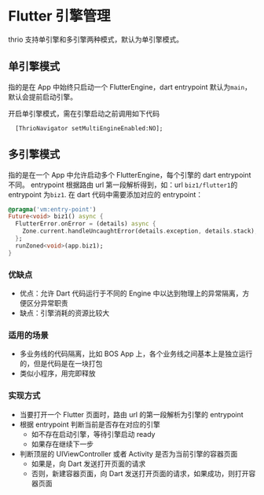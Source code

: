 # Flutter 引擎管理

thrio 支持单引擎和多引擎两种模式，默认为单引擎模式。

## 单引擎模式

指的是在 App 中始终只启动一个
FlutterEngine，dart entrypoint 默认为`main`，默认会提前启动引擎。

开启单引擎模式，需在引擎启动之前调用如下代码

```objc
  [ThrioNavigator setMultiEngineEnabled:NO];
```

## 多引擎模式

指的是在一个 App 中允许启动多个 FlutterEngine，每个引擎的 dart entrypoint 不同。
entrypoint 根据路由 url 第一段解析得到，如：url `biz1/flutter1`的 entrypoint 为`biz1`.
在 dart 代码中需要添加对应的 entrypoint：

```dart
@pragma('vm:entry-point')
Future<void> biz1() async {
  FlutterError.onError = (details) async {
    Zone.current.handleUncaughtError(details.exception, details.stack);
  };
  runZoned<void>(app.biz1);
}
```

### 优缺点

- 优点：允许 Dart 代码运行于不同的 Engine 中以达到物理上的异常隔离，方便区分异常职责
- 缺点：引擎消耗的资源比较大

### 适用的场景

- 多业务线的代码隔离，比如 BOS App 上，各个业务线之间基本上是独立运行的，但是代码是在一块打包
- 类似小程序，用完即释放

### 实现方式

- 当要打开一个 Flutter 页面时，路由 url 的第一段解析为引擎的 entrypoint
- 根据 entrypoint 判断当前是否存在对应的引擎
  - 如不存在启动引擎，等待引擎启动 ready
  - 如果存在继续下一步
- 判断顶层的 UIViewController 或者 Activity 是否为当前引擎的容器页面
  - 如果是，向 Dart 发送打开页面的请求
  - 否则，新建容器页面，向 Dart 发送打开页面的请求，如果成功，则打开容器页面
